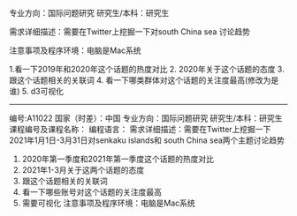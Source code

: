 专业方向：国际问题研究
研究生/本科：研究生

需求详细描述：需要在Twitter上挖掘一下对south China sea 讨论趋势 

注意事项及程序环境：电脑是Mac系统

1.看一下2019年和2020年这个话题的热度对比 
2. 2020年关于这个话题的态度 
3. 跟这个话题相关的关联词 
4. 看一下哪类群体对这个话题的关注度最高(修改为是谁)
5. d3可视化

---------------




编号:A11022
国家（时差）：中国
专业方向：国际问题研究
研究生/本科：研究生
课程编号及课程名称：
编程语言：
需求详细描述：需要在Twitter上挖掘一下2021年1月1日-3月31日对senkaku islands和 south China sea两个主题讨论趋势
1. 2020年第一季度和2021年第一季度这个话题的热度对比 
2. 2021年1-3月关于这两个话题的态度 
3. 跟这个话题相关的关联词 
4. 看一下哪些账号对这个话题的关注度最高
5. 需要可视化
注意事项及程序环境：电脑是Mac系统
